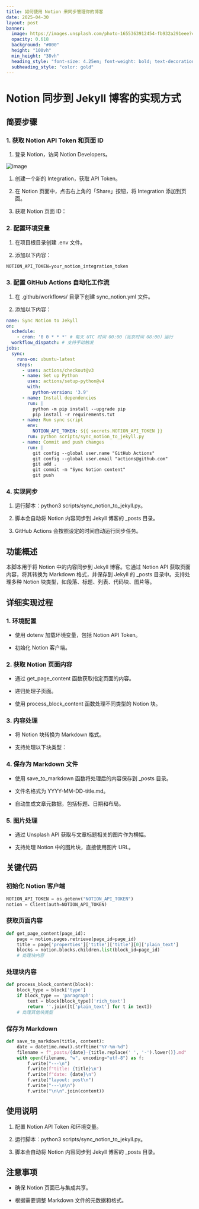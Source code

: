 ```yaml
---
title: 如何使用 Notion 来同步管理你的博客
date: 2025-04-30
layout: post
banner:
  image: https://images.unsplash.com/photo-1655363912454-fb932a291eee?crop=entropy&cs=tinysrgb&fit=max&fm=jpg&ixid=M3w2OTIwMzJ8MHwxfHJhbmRvbXx8fHx8fHx8fDE3NDU5ODcxMDV8&ixlib=rb-4.0.3&q=80&w=1080
  opacity: 0.618
  background: "#000"
  height: "100vh"
  min_height: "38vh"
  heading_style: "font-size: 4.25em; font-weight: bold; text-decoration: underline"
  subheading_style: "color: gold"
---
```


# Notion 同步到 Jekyll 博客的实现方式

## 简要步骤

### 1. 获取 Notion API Token 和页面 ID

1. 登录 Notion，访问 Notion Developers。

![image](https://prod-files-secure.s3.us-west-2.amazonaws.com/a7a0cc5a-89b9-4cda-8686-1fba0ca52f40/d19c1afe-dea5-4312-9333-786b0ba83054/image.png?X-Amz-Algorithm=AWS4-HMAC-SHA256&X-Amz-Content-Sha256=UNSIGNED-PAYLOAD&X-Amz-Credential=ASIAZI2LB4667JHYMXUP%2F20250430%2Fus-west-2%2Fs3%2Faws4_request&X-Amz-Date=20250430T042505Z&X-Amz-Expires=3600&X-Amz-Security-Token=IQoJb3JpZ2luX2VjEAQaCXVzLXdlc3QtMiJHMEUCIQC7Avl4%2BB9yV2UAbfpmuYiXJ%2B5tBYted4kytGpZ5I%2FeBwIgWOQGoyjlQtQMM1%2FcQTwqVnsbeImvOaJcrJswIxaJcg4qiAQInf%2F%2F%2F%2F%2F%2F%2F%2F%2F%2FARAAGgw2Mzc0MjMxODM4MDUiDIEQTx%2BlJcPqrnGFhyrcA4UJNVP3N1382%2BzvDYW0%2F4x7te5Ndvm%2Fs7xxZ%2B%2FUNbuRNZVghFaJOXbDPqwner0QmhtzqiVBZ7eUWvNOrfs9%2F5Z7kmixjdqb9Tu%2F6UFf5t9H70r5mes2VwQKmP3N9DPuLx074OoVsQorMt%2BwZ9IcHCEN08blD8RCIMDfdYAJcLO5RkdRMpa3lScCfNbl1mAAWSfHhw8fTuQE8XrDAGJpsD6TC1jmUKWzxRKCZbgsqFU%2F5iopfkUpG2IahN%2FtRHlbie4GIQIThAQbJniKxz5UP7WGV1SPv6i%2BVqOE%2Fgp%2FrrC7KJXmFX%2FIiNa1zt%2BenRf5%2B%2FtNdgQm8VRlCkeHIvQHXvaX0cnuDpID7uAV8s0f58FYAIY8aDv5al1Qvz5yQ4upWkUuFbZMk%2F%2Bwm1f4Nxb%2FcNnKYJt0LMH9PLQUqiMHcMoaOCgvoKM5IKWMfgotkXlnYQ7B969D6dpCYmMqalnogDKmPFpMLHZ7lMHr3DRp3FLimbPUkh5ogYMHKxDm9U%2BQN6P%2FB5EMd74agH88qWswMBb2PHxF9y%2BoumSbps2dNlHI2igG6iP4f2hgeOmyBROnt%2FF0rhVzGEvSZ5X9vIARitCqkZ720tYWPBXyhl9xB5oUhH4tR%2BHiLu1V0xFHMNC%2FxsAGOqUBxahC6nuLDmo%2Fn1oaGRpXAksTkgSQo400a5F7ru8wWkmhrQZDjdtHJHUJSnsC6r39RPF4AUckDCyeCtCnXinS5mYlLzSQPGt8wUWVSFCMNxMdDP1y4jnEl1YeQGaK6fIYlbc61JOLJqJ8QMWYHaZtE8rz7rd2d1rFupV91mravVq6EFlvkjh5srm683xzPCRt2ctAuM%2B7FeUdcaMDxfijMOMlTJp%2F&X-Amz-Signature=4f50c1cda64b632533fe77cd57a9516f0634ce27f39a5a3343154b3df6449f52&X-Amz-SignedHeaders=host&x-id=GetObject)

1. 创建一个新的 Integration，获取 API Token。

1. 在 Notion 页面中，点击右上角的「Share」按钮，将 Integration 添加到页面。

1. 获取 Notion 页面 ID：


### 2. 配置环境变量

1. 在项目根目录创建 .env 文件。

1. 添加以下内容：

```javascript
NOTION_API_TOKEN=your_notion_integration_token
```

### 3. 配置 GitHub Actions 自动化工作流

1. 在 .github/workflows/ 目录下创建 sync_notion.yml 文件。

1. 添加以下内容：

```yaml
name: Sync Notion to Jekyll
on:
  schedule:
    - cron: '0 0 * * *' # 每天 UTC 时间 00:00（北京时间 08:00）运行
  workflow_dispatch: # 支持手动触发
jobs:
  sync:
    runs-on: ubuntu-latest
    steps:
      - uses: actions/checkout@v3
      - name: Set up Python
        uses: actions/setup-python@v4
        with:
          python-version: '3.9'
      - name: Install dependencies
        run: |
          python -m pip install --upgrade pip
          pip install -r requirements.txt
      - name: Run sync script
        env:
          NOTION_API_TOKEN: ${{ secrets.NOTION_API_TOKEN }}
        run: python scripts/sync_notion_to_jekyll.py
      - name: Commit and push changes
        run: |
          git config --global user.name "GitHub Actions"
          git config --global user.email "actions@github.com"
          git add .
          git commit -m "Sync Notion content"
          git push
```

### 4. 实现同步

1. 运行脚本：python3 scripts/sync_notion_to_jekyll.py。

1. 脚本会自动将 Notion 内容同步到 Jekyll 博客的 _posts 目录。

1. GitHub Actions 会按照设定的时间自动运行同步任务。

## 功能概述

本脚本用于将 Notion 中的内容同步到 Jekyll 博客。它通过 Notion API 获取页面内容，将其转换为 Markdown 格式，并保存到 Jekyll 的 _posts 目录中。支持处理多种 Notion 块类型，如段落、标题、列表、代码块、图片等。

## 详细实现过程

### 1. 环境配置

- 使用 dotenv 加载环境变量，包括 Notion API Token。

- 初始化 Notion 客户端。

### 2. 获取 Notion 页面内容

- 通过 get_page_content 函数获取指定页面的内容。

- 递归处理子页面。

- 使用 process_block_content 函数处理不同类型的 Notion 块。

### 3. 内容处理

- 将 Notion 块转换为 Markdown 格式。

- 支持处理以下块类型：


### 4. 保存为 Markdown 文件

- 使用 save_to_markdown 函数将处理后的内容保存到 _posts 目录。

- 文件名格式为 YYYY-MM-DD-title.md。

- 自动生成文章元数据，包括标题、日期和布局。

### 5. 图片处理

- 通过 Unsplash API 获取与文章标题相关的图片作为横幅。

- 支持处理 Notion 中的图片块，直接使用图片 URL。

## 关键代码

### 初始化 Notion 客户端

```python
NOTION_API_TOKEN = os.getenv("NOTION_API_TOKEN")
notion = Client(auth=NOTION_API_TOKEN)
```

### 获取页面内容

```python
def get_page_content(page_id):
    page = notion.pages.retrieve(page_id=page_id)
    title = page['properties']['title']['title'][0]['plain_text']
    blocks = notion.blocks.children.list(block_id=page_id)
    # 处理块内容
```

### 处理块内容

```python
def process_block_content(block):
    block_type = block['type']
    if block_type == 'paragraph':
        text = block[block_type]['rich_text']
        return ''.join([t['plain_text'] for t in text])
    # 处理其他块类型
```

### 保存为 Markdown

```python
def save_to_markdown(title, content):
    date = datetime.now().strftime("%Y-%m-%d")
    filename = f"_posts/{date}-{title.replace(' ', '-').lower()}.md"
    with open(filename, "w", encoding="utf-8") as f:
        f.write("---\n")
        f.write(f"title: {title}\n")
        f.write(f"date: {date}\n")
        f.write("layout: post\n")
        f.write("---\n\n")
        f.write("\n\n".join(content))
```

## 使用说明

1. 配置 Notion API Token 和环境变量。

1. 运行脚本：python3 scripts/sync_notion_to_jekyll.py。

1. 脚本会自动将 Notion 内容同步到 Jekyll 博客的 _posts 目录。

## 注意事项

- 确保 Notion 页面已与集成共享。

- 根据需要调整 Markdown 文件的元数据和格式。